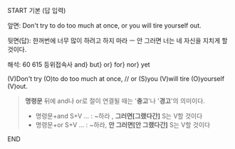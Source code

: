 START
기본 (답 입력)

앞면:
Don't try to do too much at once, or you will tire yourself out.


뒷면(답):
한꺼번에 너무 많이 하려고 하지 마라 ㅡ 안 그러면 너는 네 자신을 지치게 할 것이다.


해석:
60 615 등위접속사 and} but} or} for} nor} yet

(V)Don't try (O)to do too much at once, // or (S)you (V)will tire (O)yourself (V)out.

> **명령문** 뒤에 and나 or로 절이 연결될 때는 '**충고**'나 '**경고**'의 의미이다.
> - 명령문+and S+V ... : ~하라 , **그러면[그랬다간]** S는 V할 것이다
> - 명령문+or S+V ... : ~하라, **안 그러면[안 그랬다간]** S는 V할 것이다
<!--ID: 1695456580662-->
END